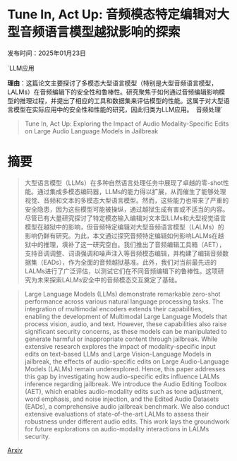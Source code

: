 # Tune In, Act Up: 音频模态特定编辑对大型音频语言模型越狱影响的探索

发布时间：2025年01月23日

`LLM应用

**理由**：这篇论文主要探讨了多模态大型语言模型（特别是大型音频语言模型，LALMs）在音频编辑下的安全性和鲁棒性。研究聚焦于如何通过音频编辑影响模型的推理过程，并提出了相应的工具和数据集来评估模型的性能。这属于对大型语言模型在实际应用中的安全性和性能的研究，因此归类为LLM应用。` `音频处理`

> Tune In, Act Up: Exploring the Impact of Audio Modality-Specific Edits on Large Audio Language Models in Jailbreak

# 摘要

> 大型语言模型（LLMs）在多种自然语言处理任务中展现了卓越的零-shot性能。通过集成多模态编码器，LLMs的能力得以扩展，从而催生了能够处理视觉、音频和文本的多模态大型语言模型。然而，这些能力也带来了严重的安全隐患，因为这些模型可能被操纵，通过越狱生成有害或不适当的内容。尽管已有大量研究探讨了特定模态输入编辑对文本型LLMs和大型视觉语言模型在越狱中的影响，但音频特定编辑对大型音频语言模型（LALMs）的影响仍鲜有研究。为此，本文通过探究音频特定编辑如何影响LALMs在越狱中的推理，填补了这一研究空白。我们推出了音频编辑工具箱（AET），支持音调调整、词语强调和噪声注入等音频模态编辑，并构建了编辑音频数据集（EADs），作为全面的音频越狱基准。此外，我们对当前最先进的LALMs进行了广泛评估，以测试它们在不同音频编辑下的鲁棒性。这项研究为未来探索LALMs安全中的音频模态交互奠定了基础。

> Large Language Models (LLMs) demonstrate remarkable zero-shot performance across various natural language processing tasks. The integration of multimodal encoders extends their capabilities, enabling the development of Multimodal Large Language Models that process vision, audio, and text. However, these capabilities also raise significant security concerns, as these models can be manipulated to generate harmful or inappropriate content through jailbreak. While extensive research explores the impact of modality-specific input edits on text-based LLMs and Large Vision-Language Models in jailbreak, the effects of audio-specific edits on Large Audio-Language Models (LALMs) remain underexplored. Hence, this paper addresses this gap by investigating how audio-specific edits influence LALMs inference regarding jailbreak. We introduce the Audio Editing Toolbox (AET), which enables audio-modality edits such as tone adjustment, word emphasis, and noise injection, and the Edited Audio Datasets (EADs), a comprehensive audio jailbreak benchmark. We also conduct extensive evaluations of state-of-the-art LALMs to assess their robustness under different audio edits. This work lays the groundwork for future explorations on audio-modality interactions in LALMs security.

[Arxiv](https://arxiv.org/abs/2501.13772)